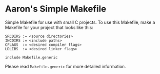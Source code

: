 # Aaron's Simple Makefile

Simple Makefile for use with small C projects. To use this Makefile, make a
Makefile for your project that looks like this:

    SRCDIRS := <source directories>
    INCDIRS := <include paths>
    CFLAGS  := <desired compiler flags>
    LDLIBS  := <desired linker flags>
    
    include Makefile.generic

Please read `Makefile.generic` for more detailed information.

